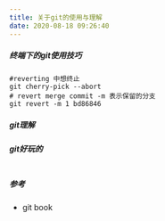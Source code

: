 ```yaml
---
title: 关于git的使用与理解
date: 2020-08-18 09:26:40
---
```

##### 终端下的git使用技巧

```
#reverting 中想终止
git cherry-pick --abort
# revert merge commit -m 表示保留的分支
git revert -m 1 bd86846
```



##### git理解
##### 



##### git好玩的
```

```





##### 参考
- git book


